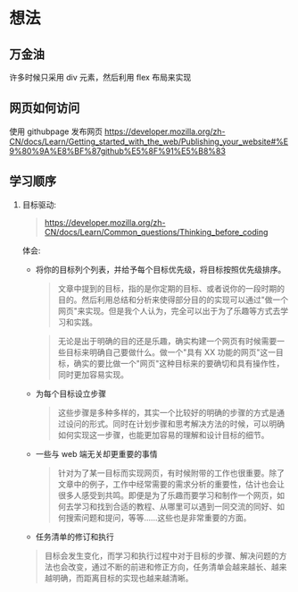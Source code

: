 # 想法

## 万金油

许多时候只采用 div 元素，然后利用 flex 布局来实现

## 网页如何访问

使用 githubpage 发布网页
https://developer.mozilla.org/zh-CN/docs/Learn/Getting_started_with_the_web/Publishing_your_website#%E9%80%9A%E8%BF%87github%E5%8F%91%E5%B8%83

## 学习顺序

1. 目标驱动:

   > https://developer.mozilla.org/zh-CN/docs/Learn/Common_questions/Thinking_before_coding

   体会:

   - 将你的目标列个列表，并给予每个目标优先级，将目标按照优先级排序。

     > 文章中提到的目标，指的是你定期的目标、或者说你的一段时期的目的。然后利用总结和分析来使得部分目的的实现可以通过"做一个网页"来实现。但是我个人认为，完全可以出于为了乐趣等方式去学习和实践。

     > 无论是出于明确的目的还是乐趣，确实构建一个网页有时候需要一些目标来明确自己要做什么。做一个"具有 XX 功能的网页"这一目标，确实的要比做一个"网页"这种目标来的要确切和具有操作性，同时更加容易实现。

   - 为每个目标设立步骤

     > 这些步骤是多种多样的，其实一个比较好的明确的步骤的方式是通过设问的形式。同时在计划步骤和思考解决方法的时候，可以明确如何实现这一步骤，也能更加容易的理解和设计目标的细节。

   - 一些与 web 端无关却更重要的事情

     > 针对为了某一目标而实现网页，有时候附带的工作也很重要。除了文章中的例子，工作中经常需要的需求分析的重要性，估计也会让很多人感受到共鸣。即便是为了乐趣而要学习和制作一个网页，如何去学习和找到合适的教程、从哪里可以遇到一同交流的同好、如何搜索问题和提问，等等……这些也是非常重要的方面。

   - 任务清单的修订和执行

   > 目标会发生变化，而学习和执行过程中对于目标的步骤、解决问题的方法也会改变，通过不断的前进和修正方向，任务清单会越来越长、越来越明确，而距离目标的实现也越来越清晰。
